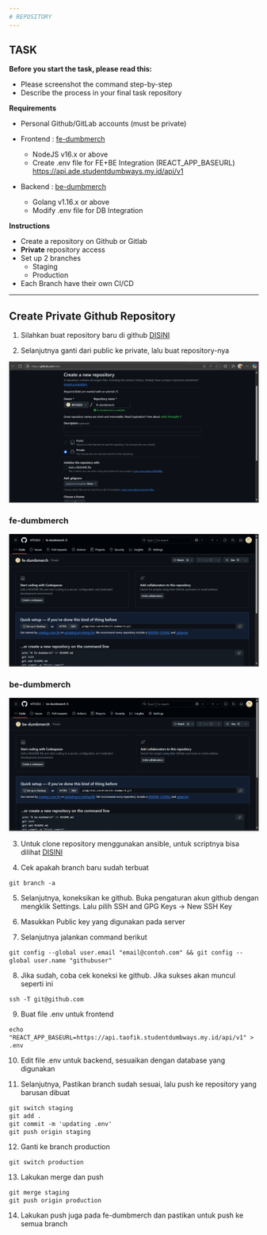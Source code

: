 ```yaml
---
# REPOSITORY
---
```


## TASK

**Before you start the task, please read this:**
- Please screenshot the command step-by-step
- Describe the process in your final task repository

**Requirements**
- Personal Github/GitLab accounts (must be private)
- Frontend : [fe-dumbmerch](https://github.com/demo-dumbways/fe-dumbmerch)
  - NodeJS v16.x or above
  - Create .env file for FE+BE Integration (REACT_APP_BASEURL) https://api.ade.studentdumbways.my.id/api/v1


- Backend : [be-dumbmerch](https://github.com/demo-dumbways/be-dumbmerch)
  - Golang v1.16.x or above
  - Modify .env file for DB Integration

**Instructions**
- Create a repository on Github or Gitlab
- **Private** repository access
- Set up 2 branches
   - Staging
   - Production
- Each Branch have their own CI/CD

---

## Create Private Github Repository

1. Silahkan buat repository baru di github [DISINI](https://github.com/new)

2. Selanjutnya ganti dari public ke private, lalu buat repository-nya

![alt text](image.png)

### fe-dumbmerch

![alt text](image-1.png)

### be-dumbmerch

![alt text](image-2.png)

3. Untuk clone repository menggunakan ansible, untuk scriptnya bisa dilihat [DISINI](../ansible/6_clone_repository.yaml)

4. Cek apakah branch baru sudah terbuat

```
git branch -a
```

5. Selanjutnya, koneksikan ke github. Buka pengaturan akun github dengan mengklik Settings. Lalu pilih SSH and GPG Keys -> New SSH Key

6. Masukkan Public key yang digunakan pada server

7. Selanjutnya jalankan command berikut

```
git config --global user.email "email@contoh.com" && git config --global user.name "githubuser"
```

8. Jika sudah, coba cek koneksi ke github. Jika sukses akan muncul seperti ini

```
ssh -T git@github.com
```

9. Buat file .env untuk frontend

```
echo "REACT_APP_BASEURL=https://api.taofik.studentdumbways.my.id/api/v1" > .env
```

10. Edit file .env untuk backend, sesuaikan dengan database yang digunakan

11. Selanjutnya, Pastikan branch sudah sesuai, lalu push ke repository yang barusan dibuat

```
git switch staging
git add .
git commit -m 'updating .env'
git push origin staging
```

12. Ganti ke branch production

```
git switch production
```

13. Lakukan merge dan push

```
git merge staging
git push origin production
```

14. Lakukan push juga pada fe-dumbmerch dan pastikan untuk push ke semua branch